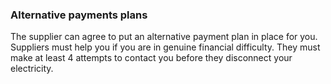 ###  Alternative payments plans

The supplier can agree to put an alternative payment plan in place for you.
Suppliers must help you if you are in genuine financial difficulty. They must
make at least 4 attempts to contact you before they disconnect your
electricity.
